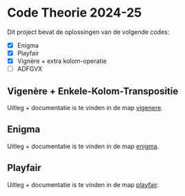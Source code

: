 # Code Theorie 2024-25
Dit project bevat de oplossingen van de volgende codes:
- [x] Enigma
- [x] Playfair
- [x] Vignère + extra kolom-operatie
- [ ] ADFGVX

## Vigenère + Enkele-Kolom-Transpositie
Uitleg + documentatie is te vinden in de map [vigenere](vigenere/README.md).

## Enigma
Uitleg + documentatie is te vinden in de map [enigma](enigma/README.md).

## Playfair
Uitleg + documentatie is te vinden in de map [playfair](playfair/README.md).
